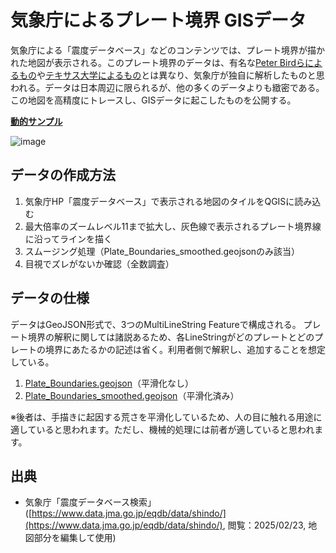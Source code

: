 # 気象庁によるプレート境界 GISデータ
気象庁による「震度データベース」などのコンテンツでは、プレート境界が描かれた地図が表示される。このプレート境界のデータは、有名な[Peter Birdらによるもの](https://github.com/fraxen/tectonicplates)や[テキサス大学によるもの](https://www-udc.ig.utexas.edu/external/plates/data.htm)とは異なり、気象庁が独自に解析したものと思われる。データは日本周辺に限られるが、他の多くのデータよりも緻密である。この地図を高精度にトレースし、GISデータに起こしたものを公開する。

[**動的サンプル**](https://github.com/0Quake/JMA-plate-boundary/blob/main/Plate_Boundaries.geojson)

![image](https://github.com/user-attachments/assets/fba03043-e1ed-44ab-8b57-fdc195d7dadc)

## データの作成方法
1. 気象庁HP「震度データベース」で表示される地図のタイルをQGISに読み込む
2. 最大倍率のズームレベル11まで拡大し、灰色線で表示されるプレート境界線に沿ってラインを描く
3. スムージング処理（Plate_Boundaries_smoothed.geojsonのみ該当）
4. 目視でズレがないか確認（全数調査）

## データの仕様
データはGeoJSON形式で、3つのMultiLineString Featureで構成される。
プレート境界の解釈に関しては諸説あるため、各LineStringがどのプレートとどのプレートの境界にあたるかの記述は省く。利用者側で解釈し、追加することを想定している。
1. [Plate_Boundaries.geojson](https://github.com/0Quake/JMA-plate-boundary/blob/main/Plate_Boundaries.geojson)（平滑化なし）
2. [Plate_Boundaries_smoothed.geojson](https://github.com/0Quake/JMA-plate-boundary/blob/main/Plate_Boundaries_smoothed.geojson)（平滑化済み）

※後者は、手描きに起因する荒さを平滑化しているため、人の目に触れる用途に適していると思われます。ただし、機械的処理には前者が適していると思われます。

## 出典
- 気象庁「震度データベース検索」([https://www.data.jma.go.jp/eqdb/data/shindo/](https://www.data.jma.go.jp/eqdb/data/shindo/), 閲覧：2025/02/23, 地図部分を編集して使用)
